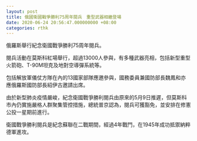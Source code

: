```yaml
---
layout: post
title: 俄國衛國戰爭勝利75周年閱兵　重型武器相繼登場
date: 2020-06-24 20:56:47.000000000 +08:00
categories: rthk
---
```


俄羅斯舉行紀念衛國戰爭勝利75周年閱兵。

閱兵活動在莫斯科紅場舉行，超過13000人參與，有多種武器亮相，包括新型重型火箭砲、T-90M坦克及地對空導彈系統等。

包括解放軍儀仗方隊在內的13國家部隊應邀參與，國務委員兼國防部長魏鳳和亦應俄羅斯國防部長紹伊古邀請出席。

由於新型肺炎疫情嚴峻，紀念衛國戰爭勝利閱兵由原來的5月9日推遲，但莫斯科市內仍實施嚴格人群聚集管控措施，總統普京認為，閱兵可獲豁免，並安排在修憲公投一星期前進行。

衛國戰爭勝利閱兵是紀念蘇聯在二戰期間，經過4年戰鬥，在1945年成功抵禦納粹德軍進攻。
